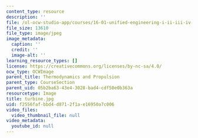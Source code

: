```yaml
---
content_type: resource
description: ''
file: /ol-ocw-studio-app/courses/16-01-unified-engineering-i-ii-iii-iv-fall-2005-spring-2006/f2556fafbbd4d8712f1ae16950a7c006_turbine.jpg
file_size: 13610
file_type: image/jpeg
image_metadata:
  caption: ''
  credit: ''
  image-alt: ''
learning_resource_types: []
license: https://creativecommons.org/licenses/by-nc-sa/4.0/
ocw_type: OCWImage
parent_title: Thermodynamics and Propulsion
parent_type: CourseSection
parent_uid: 05b2ba63-43e4-3028-bad4-cdf50e0b363a
resourcetype: Image
title: turbine.jpg
uid: f2556faf-bbd4-d871-2f1a-e16950a7c006
video_files:
  video_thumbnail_file: null
video_metadata:
  youtube_id: null
---
```

